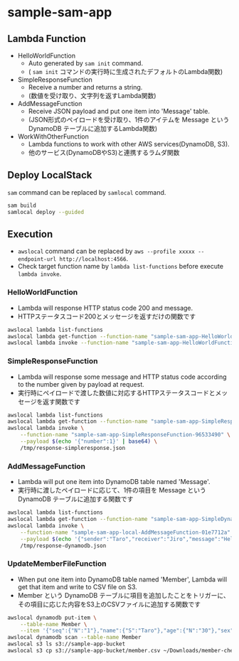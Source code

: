 # sample-sam-app

## Lambda Function

- HelloWorldFunction
  - Auto generated by `sam init` command.
  - ( `sam init` コマンドの実行時に生成されたデフォルトのLambda関数)
- SimpleResponseFunction
  - Receive a number and returns a string.
  - (数値を受け取り、文字列を返すLambda関数)
- AddMessageFunction
  - Receive JSON payload and put one item into 'Message' table.
  - (JSON形式のペイロードを受け取り、1件のアイテムを Message という DynamoDB テーブルに追加するLambda関数)
- WorkWithOtherFunction
  - Lambda functions to work with other AWS services(DynamoDB, S3).
  - 他のサービス(DynamoDBやS3)と連携するラムダ関数

## Deploy LocalStack

`sam` command can be replaced by `samlocal` command.

```bash
sam build
samlocal deploy --guided
```

## Execution

- `awslocal` command can be replaced by `aws --profile xxxxx --endpoint-url http://localhost:4566`. 
- Check target function name by `lambda list-functions` before execute `lambda invoke`.

### HelloWorldFunction

- Lambda will response HTTP status code 200 and message.
- HTTPステータスコード200とメッセージを返すだけの関数です

```bash
awslocal lambda list-functions
awslocal lambda get-function --function-name "sample-sam-app-HelloWorldFunction-93a343b8"
awslocal lambda invoke --function-name "sample-sam-app-HelloWorldFunction-93a343b8" /tmp/response-helloworld.json
```

### SimpleResponseFunction

- Lambda will response some message and HTTP status code according to the number given by payload at request.
- 実行時にペイロードで渡した数値に対応するHTTPステータスコードとメッセージを返す関数です

```bash
awslocal lambda list-functions
awslocal lambda get-function --function-name "sample-sam-app-SimpleResponseFunction-96533490"
awslocal lambda invoke \
    --function-name "sample-sam-app-SimpleResponseFunction-96533490" \
    --payload $(echo '{"number":1}' | base64) \
    /tmp/response-simpleresponse.json
```

### AddMessageFunction

- Lambda will put one item into DynamoDB table named 'Message'.
- 実行時に渡したペイロードに応じて、1件の項目を Message という DynamoDB テーブルに追加する関数です

```bash
awslocal lambda list-functions
awslocal lambda get-function --function-name "sample-sam-app-SimpleDynamodbFunction-cdd357d1"
awslocal lambda invoke \
    --function-name "sample-sam-app-local-AddMessageFunction-01e7712a" \
    --payload $(echo '{"sender":"Taro","receiver":"Jiro","message":"Hello, world!!"}' | base64) \
    /tmp/response-dynamodb.json
```

### UpdateMemberFileFunction

- When put one item into DynamoDB table named 'Member', Lambda will get that item and write to CSV file on S3.
- Member という DynamoDB テーブルに項目を追加したことをトリガーに、その項目に応じた内容をS3上のCSVファイルに追加する関数です

```bash
awslocal dynamodb put-item \
    --table-name Member \
    --item '{"seq":{"N":"1"},"name":{"S":"Taro"},"age":{"N":"30"},"sex":{"S":"MALE"}}'
awslocal dynamodb scan --table-name Member
awslocal s3 ls s3://sample-app-bucket
awslocal s3 cp s3://sample-app-bucket/member.csv ~/Downloads/member-check.csv
```